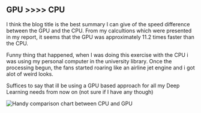 ## GPU >>>> CPU

I think the blog title is the best summary I can give of the speed difference between the GPU and the CPU. From my calcultions
which were presented in my report, it seems that the GPU was approximately 11.2 times faster than the CPU.

Funny thing that happened, when I was doing this exercise with the CPU i was using my personal computer in the university
library. Once the processing begun, the fans started roaring like an airline jet engine and i got alot of weird looks.

Suffices to say that ill be using a GPU based approach for all my Deep Learning needs from now on (not sure if I have any though)

![Handy comparison chart between CPU and GPU](images/'GPUvsCPU.jpg')

